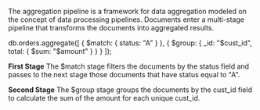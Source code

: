 The aggregation pipeline is a framework for data aggregation modeled on the concept of data processing 
pipelines. Documents enter a multi-stage pipeline that transforms the documents into aggregated results. 


   db.orders.aggregate([
      { $match: { status: "A" } },
      { $group: { _id: "$cust_id", total: { $sum: "$amount" } } }
   ]);


<b>First Stage</b> 
The $match stage filters the documents by the status field and passes to the next stage those documents that have status equal to "A".

<b>Second Stage</b>
The $group stage groups the documents by the cust_id field to calculate the sum of the amount for each unique cust_id.

